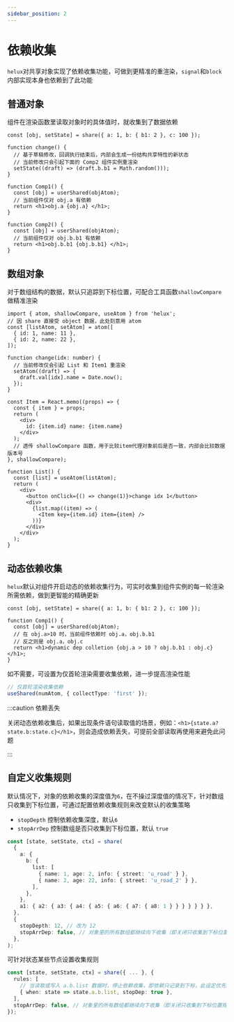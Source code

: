 ```yaml
---
sidebar_position: 2
---
```


# 依赖收集

`helux`对共享对象实现了依赖收集功能，可做到更精准的重渲染，`signal`和`block`内部实现本身也依赖到了此功能

## 普通对象

组件在渲染函数里读取对象时的具体值时，就收集到了数据依赖

```tsx
const [obj, setState] = share({ a: 1, b: { b1: 2 }, c: 100 });

function change() {
  // 基于草稿修改，回调执行结束后，内部会生成一份结构共享特性的新状态
  // 当前修改只会引起下面的 Comp2 组件实例重渲染
  setState((draft) => (draft.b.b1 = Math.random()));
}

function Comp1() {
  const [obj] = userShared(objAtom);
  // 当前组件仅对 obj.a 有依赖
  return <h1>obj.a {obj.a} </h1>;
}

function Comp2() {
  const [obj] = userShared(objAtom);
  // 当前组件仅对 obj.b.b1 有依赖
  return <h1>obj.b.b1 {obj.b.b1} </h1>;
}
```

## 数组对象

对于数组结构的数据，默认只追踪到下标位置，可配合工具函数`shallowCompare`做精准渲染

```tsx
import { atom, shallowCompare, useAtom } from 'helux';
// 因 share 直接受 object 数据，此处刻意用 atom
const [listAtom, setAtom] = atom([
  { id: 1, name: 11 },
  { id: 2, name: 22 },
]);

function change(idx: number) {
  // 当前修改仅会引起 List 和 Item1 重渲染
  setAtom((draft) => {
    draft.val[idx].name = Date.now();
  });
}

const Item = React.memo((props) => {
  const { item } = props;
  return (
    <div>
      id: {item.id} name: {item.name}
    </div>
  );
  // 透传 shallowCompare 函数，用于比较item代理对象前后是否一致，内部会比较数据版本号
}, shallowCompare);

function List() {
  const [list] = useAtom(listAtom);
  return (
    <div>
      <button onClick={() => change(1)}>change idx 1</button>
      <div>
        {list.map((item) => (
          <Item key={item.id} item={item} />
        ))}
      </div>
    </div>
  );
}
```

## 动态依赖收集

`helux`默认对组件开启动态的依赖收集行为，可实时收集到组件实例的每一轮渲染所需依赖，做到更智能的精确更新

```tsx
const [obj, setState] = share({ a: 1, b: { b1: 2 }, c: 100 });

function Comp1() {
  const [obj] = userShared(objAtom);
  // 在 obj.a>10 时，当前组件依赖时 obj.a，obj.b.b1
  // 反之则是 obj.a，obj.c
  return <h1>dynamic dep colletion {obj.a > 10 ? obj.b.b1 : obj.c} </h1>;
}
```

如不需要，可设置为仅首轮渲染需要收集依赖，进一步提高渲染性能

```ts
// 仅首轮渲染收集依赖
useShared(numAtom, { collectType: 'first' });
```

:::caution 依赖丢失

关闭动态依赖收集后，如果出现条件语句读取值的场景，例如：`<h1>{state.a?state.b:state.c}</h1>`，则会造成依赖丢失，可提前全部读取再使用来避免此问题

:::

## 自定义收集规则

默认情况下，对象的依赖收集的深度值为`6`，在不操过深度值的情况下，针对数组只收集到下标位置，可通过配置依赖收集规则来改变默认的收集策略

- `stopDepth` 控制依赖收集深度，默认`6`
- `stopArrDep` 控制数组是否只收集到下标位置，默认 `true`

```ts
const [state, setState, ctx] = share(
  {
    a: {
      b: {
        list: [
          { name: 1, age: 2, info: { street: 'u_road' } },
          { name: 2, age: 22, info: { street: 'u_road_2' } },
        ],
      },
    },
    a1: { a2: { a3: { a4: { a5: { a6: { a7: { a8: 1 } } } } } } },
  },
  {
    stopDepth: 12, // 改为 12
    stopArrDep: false, // 对象里的所有数组都继续向下收集（即关闭只收集到下标位置规则）
  },
);
```

可针对状态某些节点设置收集规则

```ts
const [state, setState, ctx] = share({ ... }, {
  rules: [
    // 当读取或写入 a.b.list 数据时，停止依赖收集，即依赖只记录到下标，此设定优先级高于顶层的 stopArrDep
    { when: state => state.a.b.list, stopDep: true },
  ],
  stopArrDep: false, // 对象里的所有数组都继续向下收集（即关闭只收集到下标位置规则）
});
```
